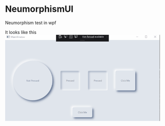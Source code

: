 # NeumorphismUI
Neumorphism test in wpf

It looks like this 
![Preview Image](https://github.com/NO1225/NeumorphismUI/blob/master/NeumorphismUI.gif)
